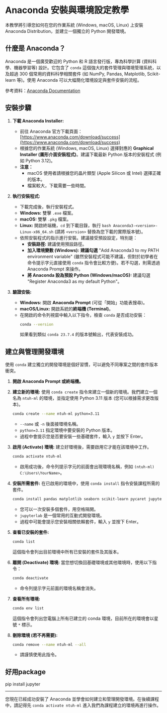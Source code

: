 # Anaconda 安裝與環境設定教學

本教學將引導您如何在您的作業系統 (Windows, macOS, Linux) 上安裝 Anaconda Distribution，並建立一個獨立的 Python 開發環境。

## 什麼是 Anaconda？

Anaconda 是一個廣受歡迎的 Python 和 R 語言發行版，專為科學計算 (資料科學、機器學習等) 設計。它包含了 `conda` 這個強大的套件管理與環境管理系統，以及超過 300 個常用的資料科學相關套件 (如 NumPy, Pandas, Matplotlib, Scikit-learn 等)。使用 Anaconda 可以大幅簡化環境設定與套件安裝的流程。

參考資料：[Anaconda Documentation](https://www.anaconda.com/docs/main)

## 安裝步驟

1.  **下載 Anaconda Installer:**
    *   前往 Anaconda 官方下載頁面：[https://www.anaconda.com/download/success](https://www.anaconda.com/download/success)
    *   根據您的作業系統 (Windows, macOS, Linux) 選擇對應的 **Graphical Installer (圖形介面安裝程式)**。建議下載最新 Python 版本的安裝程式 (例如 Python 3.12)。
    *   **注意：**
        *   macOS 使用者請根據您的晶片類型 (Apple Silicon 或 Intel) 選擇正確的版本。
        *   檔案較大，下載需要一些時間。

2.  **執行安裝程式:**
    *   下載完成後，執行安裝程式。
    *   **Windows:** 雙擊 `.exe` 檔案。
    *   **macOS:** 雙擊 `.pkg` 檔案。
    *   **Linux:** 開啟終端機，`cd` 到下載目錄，執行 `bash Anaconda3-<version>-Linux-x86_64.sh` (請將 `<version>` 替換為您下載的實際版本號)。
    *   依照安裝程式的指示進行安裝。建議接受預設設定，特別是：
        *   **安裝路徑:** 建議使用預設路徑。
        *   **加入環境變數 (Windows):** **建議勾選** "Add Anaconda3 to my PATH environment variable" (雖然安裝程式可能不建議，但對於初學者在命令提示字元直接使用 `conda` 指令會比較方便)。若不勾選，則需透過 Anaconda Prompt 來操作。
        *   **將 Anaconda 設為預設 Python (Windows/macOS):** 建議勾選 "Register Anaconda3 as my default Python"。

3.  **驗證安裝:**
    *   **Windows:** 開啟 **Anaconda Prompt** (可從「開始」功能表搜尋)。
    *   **macOS/Linux:** 開啟系統的**終端機 (Terminal)**。
    *   在開啟的命令列視窗中輸入以下指令，檢查 `conda` 是否成功安裝：
        ```bash
        conda --version
        ```
        如果看到類似 `conda 23.7.4` 的版本號輸出，代表安裝成功。

## 建立與管理開發環境

使用 `conda` 建立獨立的開發環境是個好習慣，可以避免不同專案之間的套件版本衝突。

1.  **開啟 Anaconda Prompt 或終端機。**

2.  **建立新的環境:**
    使用 `conda create` 指令來建立一個新的環境。我們建立一個名為 `ntuh-ml` 的環境，並指定使用 Python 3.11 版本 (您可以根據需求更改版本)。
    ```bash
    conda create --name ntuh-ml python=3.11
    ```
    *   `--name` 或 `-n` 後面接環境名稱。
    *   `python=3.11` 指定環境中要安裝的 Python 版本。
    *   過程中會提示您是否要安裝一些基礎套件，輸入 `y` 並按下 Enter。

3.  **啟用 (Activate) 環境:**
    建立好環境後，需要啟用它才能在該環境中工作。
    ```bash
    conda activate ntuh-ml
    ```
    *   啟用成功後，命令列提示字元的前面會出現環境名稱，例如 `(ntuh-ml) C:\Users\YourName>`。

4.  **安裝所需套件:**
    在已啟用的環境中，使用 `conda install` 指令安裝課程所需的套件。
    ```bash
    conda install pandas matplotlib seaborn scikit-learn pycaret jupyterlab
    ```
    *   您可以一次安裝多個套件，用空格隔開。
    *   `jupyterlab` 是一個常用的互動式開發環境。
    *   過程中可能會提示您安裝相關依賴套件，輸入 `y` 並按下 Enter。

5.  **查看已安裝的套件:**
    ```bash
    conda list
    ```
    這個指令會列出目前環境中所有已安裝的套件及其版本。

6.  **離開 (Deactivate) 環境:**
    當您想切換回基礎環境或其他環境時，使用以下指令：
    ```bash
    conda deactivate
    ```
    *   命令列提示字元前面的環境名稱會消失。

7.  **查看所有環境:**
    ```bash
    conda env list
    ```
    這個指令會列出您電腦上所有已建立的 conda 環境，目前所在的環境會以星號 `*` 標示。

8.  **刪除環境 (若不再需要):**
    ```bash
    conda remove --name ntuh-ml --all
    ```
    *   請謹慎使用此指令。

## 好用package
pip install jupyter

---

您現在已經成功安裝了 Anaconda 並學會如何建立和管理開發環境。在後續課程中，請記得先 `conda activate ntuh-ml` 進入我們為課程建立的環境再進行操作。 